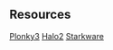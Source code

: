 


## Resources

[Plonky3](https://docs.polygon.technology/learn/plonky3/examples/fibonacci/#understanding-plonky3)
[Halo2](https://github.com/zcash/halo2)
[Starkware](https://starkware.co/stark-101)




